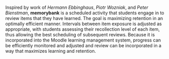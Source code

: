Inspired by work of _Hermann Ebbinghaus_, _Piotr Wozniak_, and _Peter Bienstman_, **memorybank** is a scheduled activity that students engage in to review items that they have learned. The goal is maximizing retention in an optimally efficient manner. Intervals between item exposure is adjusted as appropriate, with students assessing their recollection level of each item, thus allowing the best scheduling of subsequent reviews. Because it is incorporated into the Moodle learning management system, progress can be efficiently monitored and adjusted and review can be incorporated in a way that maximizes learning and retention.